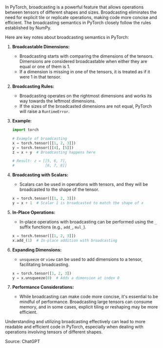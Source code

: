 In PyTorch, broadcasting is a powerful feature that allows operations between tensors of different shapes and sizes. Broadcasting eliminates the need for explicit tile or replicate operations, making code more concise and efficient. The broadcasting semantics in PyTorch closely follow the rules established by NumPy.

Here are key notes about broadcasting semantics in PyTorch:

1. **Broadcastable Dimensions:**
   - Broadcasting starts with comparing the dimensions of the tensors. Dimensions are considered broadcastable when either they are equal or one of them is 1. 
   - If a dimension is missing in one of the tensors, it is treated as if it were 1 in that tensor.

2. **Broadcasting Rules:**
   - Broadcasting operates on the rightmost dimensions and works its way towards the leftmost dimensions.
   - If the sizes of the broadcasted dimensions are not equal, PyTorch will raise a `RuntimeError`.

3. **Example:**
   ```python
   import torch
   
   # Example of broadcasting
   x = torch.tensor([[1, 2, 3]])
   y = torch.tensor([[4], [5]])
   z = x + y  # Broadcasting happens here
   
   # Result: z = [[5, 6, 7],
   #              [6, 7, 8]]
   ```

4. **Broadcasting with Scalars:**
   - Scalars can be used in operations with tensors, and they will be broadcasted to the shape of the tensor.
   ```python
   x = torch.tensor([[1, 2, 3]])
   y = x + 1  # Scalar 1 is broadcasted to match the shape of x
   ```

5. **In-Place Operations:**
   - In-place operations with broadcasting can be performed using the `_` suffix functions (e.g., `add_`, `mul_`).
   ```python
   x = torch.tensor([[1, 2, 3]])
   x.add_(1)  # In-place addition with broadcasting
   ```

6. **Expanding Dimensions:**
   - `unsqueeze` or `view` can be used to add dimensions to a tensor, facilitating broadcasting.
   ```python
   x = torch.tensor([1, 2, 3])
   y = x.unsqueeze(0)  # Adds a dimension at index 0
   ```

7. **Performance Considerations:**
   - While broadcasting can make code more concise, it's essential to be mindful of performance. Broadcasting large tensors can consume memory, and in some cases, explicit tiling or reshaping may be more efficient.

Understanding and utilizing broadcasting effectively can lead to more readable and efficient code in PyTorch, especially when dealing with operations involving tensors of different shapes.

Source: ChatGPT